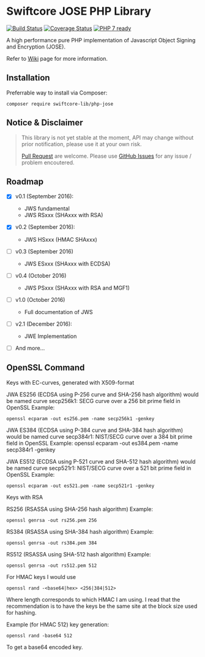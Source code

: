 # Swiftcore JOSE PHP Library

[![Build Status](https://travis-ci.org/swiftcore-lib/php-jose.svg?branch=master)](https://travis-ci.org/swiftcore-lib/php-jose) 
[![Coverage Status](https://coveralls.io/repos/github/swiftcore-lib/php-jose/badge.svg?branch=master)](https://coveralls.io/github/swiftcore-lib/php-jose?branch=master)
[![PHP 7 ready](http://php7ready.timesplinter.ch/swiftcore-lib/php-jose/master/badge.svg)](https://travis-ci.org/swiftcore-lib/php-jose)

A high performance pure PHP implementation of Javascript Object Signing and Encryption (JOSE).

Refer to [Wiki](https://github.com/swiftcore-lib/php-jose/wiki) page for more information.

## Installation

Preferrable way to install via Composer:

```
composer require swiftcore-lib/php-jose
```

## Notice & Disclaimer

> This library is not yet stable at the moment, API may change without prior notification, please use it at your own risk. 
> 
> [Pull Request](https://github.com/swiftcore-lib/php-jose/pulls) are welcome. Please use [GitHub Issues](https://github.com/swiftcore-lib/php-jose/issues) for any issue / problem encoutered.

## Roadmap

* [x] v0.1 (September 2016):
  * JWS fundamental
  * JWS RSxxx (SHAxxx with RSA)
* [x] v0.2 (September 2016):
  * JWS HSxxx (HMAC SHAxxx)
* [ ] v0.3 (September 2016)
  * JWS ESxxx (SHAxxx with ECDSA)
* [ ] v0.4 (October 2016)
  * JWS PSxxx (SHAxxx with RSA and MGF1)
* [ ] v1.0 (October 2016)
  * Full documentation of JWS
* [ ] v2.1 (December 2016):
  * JWE Implementation
* [ ] And more...


## OpenSSL Command

Keys with EC-curves, generated with X509-format

JWA ES256 (ECDSA using P-256 curve and SHA-256 hash algorithm) would be named curve secp256k1: 
SECG curve over a 256 bit prime field in OpenSSL
Example: 

    openssl ecparam -out es256.pem -name secp256k1 -genkey

JWA ES384 (ECDSA using P-384 curve and SHA-384 hash algorithm) would be named curve secp384r1: 
NIST/SECG curve over a 384 bit prime field in OpenSSL
Example: openssl ecparam -out es384.pem -name secp384r1 -genkey

JWA ES512 (ECDSA using P-521 curve and SHA-512 hash algorithm) would be named curve secp521r1: 
NIST/SECG curve over a 521 bit prime field in OpenSSL
Example: 

    openssl ecparam -out es521.pem -name secp521r1 -genkey

Keys with RSA

RS256 (RSASSA using SHA-256 hash algorithm) 
Example: 

    openssl genrsa -out rs256.pem 256

RS384 (RSASSA using SHA-384 hash algorithm)
Example: 

    openssl genrsa -out rs384.pem 384

RS512 (RSASSA using SHA-512 hash algorithm)
Example: 

    openssl genrsa -out rs512.pem 512

For HMAC keys I would use

    openssl rand -<base64|hex> <256|384|512>

Where length corresponds to which HMAC I am using. I read that the recommendation is to have the keys be the same site at the block size used for hashing.

Example (for HMAC 512) key generation: 

    openssl rand -base64 512
    
To get a base64 encoded key.
